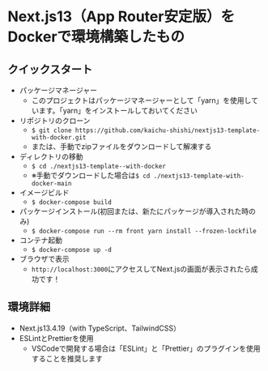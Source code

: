 # Next.js13（App Router安定版）をDockerで環境構築したもの

## クイックスタート
- パッケージマネージャー
  - このプロジェクトはパッケージマネージャーとして「yarn」を使用しています。「yarn」をインストールしておいてください
- リポジトリのクローン
  - `$ git clone https://github.com/kaichu-shishi/nextjs13-template-with-docker.git`
  - または、手動でzipファイルをダウンロードして解凍する
- ディレクトリの移動
  - `$ cd ./nextjs13-template--with-docker`
  - ※手動でダウンロードした場合は`$ cd ./nextjs13-template-with-docker-main`
- イメージビルド
  - `$ docker-compose build`
- パッケージインストール(初回または、新たにパッケージが導入された時のみ)
  - `$ docker-compose run --rm front yarn install --frozen-lockfile`
- コンテナ起動
  - `$ docker-compose up -d`
- ブラウザで表示
  - `http://localhost:3000`にアクセスしてNext.jsの画面が表示されたら成功です！

## 環境詳細
- Next.js13.4.19（with TypeScript、TailwindCSS）
- ESLintとPrettierを使用
  - VSCodeで開発する場合は「ESLint」と「Prettier」のプラグインを使用することを推奨します